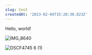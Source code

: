 ```yaml
---
slug: test
createdAt: '2023-02-04T15:28:30.823Z'
---
```


Hello, world!

![IMG_8640](https://user-images.githubusercontent.com/499898/216828317-f11b77f7-c2cf-4488-af17-9172390b0e32.JPG "Sorok with flowers")

![DSCF4745 6 (1)](https://user-images.githubusercontent.com/499898/216828324-93d7c7ca-860a-4d01-b5ff-4f484789e524.png)
